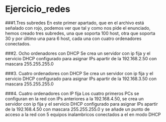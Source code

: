 # Ejercicio_redes
###1.Tres subredes
En este primer apartado, que en el archivo está señalado con rojo, podemos ver
que tal y como nos pide el enunciado, hemos creado tres subredes, una que
soporta 100 host, otra que soporta 30 y por último una para 6 host, cada una
con cuatro ordenadores conectados.

###2. Ocho ordenadores con DHCP
Se crea un servidor con ip fija y el servicio DHCP configurado
para asignar IPs apartir de la 192.168.2.50 con mascara 255.255.255.0
 
###3. Cuatro ordenadores con DHCP
Se crea un servidor con ip fija y el servicio DHCP
configurado para asignar IPs apartir de la 192.168.3.50 con mascara
255.255.255.0

###4. Cuatro ordenadores con IP fija
Los cuatro primeros PCs se configuran en la red con IPs
anteriores a la 192.168.4.50, se crea un servidor con ip fija y el servicio
DHCP configurado para asignar IPs apartir de la 192.168.4.50 con mascara
255.255.255.0 y se añade un punto de acceso a la red con 5 equipos inalambricos
conectados a el en modo DHCP
